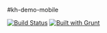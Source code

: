 #kh-demo-mobile

[![Build Status](https://travis-ci.org/roshanca/kh-demo-mobile.svg?branch=master)](https://travis-ci.org/roshanca/kh-demo-mobile)
[![Built with Grunt](https://cdn.gruntjs.com/builtwith.png)](http://gruntjs.com/)
